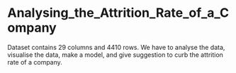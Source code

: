 # Analysing_the_Attrition_Rate_of_a_Company
Dataset contains 29 columns and 4410 rows. We have to analyse the data, visualise the data, make a model, and give suggestion to curb  the attrition rate of a company.
